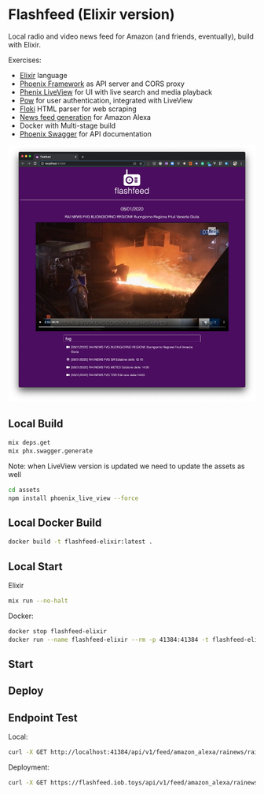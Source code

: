 # Flashfeed (Elixir version)

Local radio and video news feed for Amazon (and friends, eventually), build with Elixir.

Exercises:

- [Elixir](https://elixir-lang.org/) language
- [Phoenix Framework](https://www.phoenixframework.org/) as API server and CORS proxy
- [Phenix LiveView](https://github.com/phoenixframework/phoenix_live_view) for UI with live search and media playback
- [Pow](https://github.com/danschultzer/pow) for user authentication, integrated with LiveView
- [Floki](https://github.com/philss/floki) HTML parser for web scraping
- [News feed generation](https://developer.amazon.com/en-US/docs/alexa/flashbriefing/understand-the-flash-briefing-skill-api.html) for Amazon Alexa
- Docker with Multi-stage build
- [Phoenix Swagger](https://github.com/xerions/phoenix_swagger) for API documentation

![Flashfeed UI](/docs/images/ui_example.png?raw=true "Flashfeed UI")

## Local Build

```sh
mix deps.get
mix phx.swagger.generate
```

Note: when LiveView version is updated we need to update the assets as well

```sh
cd assets
npm install phoenix_live_view --force
```

## Local Docker Build

```sh
docker build -t flashfeed-elixir:latest .
```

## Local Start

Elixir

```sh
mix run --no-halt
```

Docker:

```sh
docker stop flashfeed-elixir
docker run --name flashfeed-elixir --rm -p 41384:41384 -t flashfeed-elixir:latest
```

## Start

## Deploy

## Endpoint Test

Local:

```sh
curl -X GET http://localhost:41384/api/v1/feed/amazon_alexa/rainews/rainews/it/fvg/gr
```

Deployment:

```sh
curl -X GET https://flashfeed.iob.toys/api/v1/feed/amazon_alexa/rainews/rainews/it/fvg/gr
```
